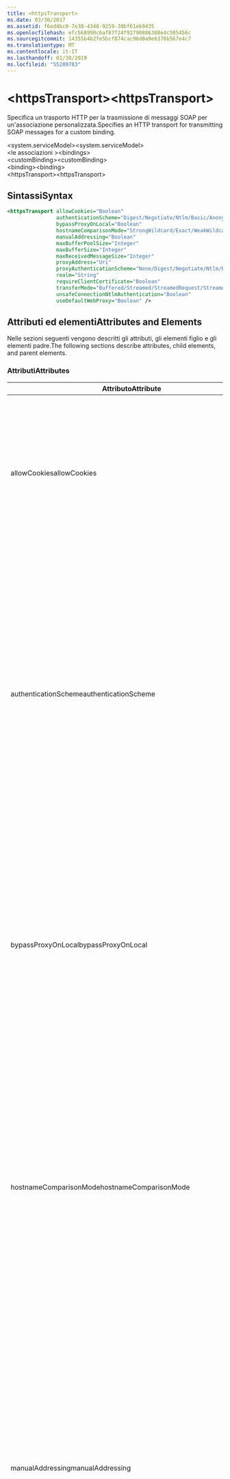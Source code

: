 ```yaml
---
title: <httpsTransport>
ms.date: 03/30/2017
ms.assetid: f6ed4bc0-7e38-4348-9259-30bf61eb9435
ms.openlocfilehash: efc568990c6af87f24f93790886388e4c505456c
ms.sourcegitcommit: 14355b4b2fe5bcf874cac96d0a9e6376b567e4c7
ms.translationtype: MT
ms.contentlocale: it-IT
ms.lasthandoff: 01/30/2019
ms.locfileid: "55289783"
---
```

# <a name="httpstransport"></a><span data-ttu-id="8f320-101">\<httpsTransport></span><span class="sxs-lookup"><span data-stu-id="8f320-101">\<httpsTransport></span></span>
<span data-ttu-id="8f320-102">Specifica un trasporto HTTP per la trasmissione di messaggi SOAP per un'associazione personalizzata.</span><span class="sxs-lookup"><span data-stu-id="8f320-102">Specifies an HTTP transport for transmitting SOAP messages for a custom binding.</span></span>  
  
 <span data-ttu-id="8f320-103">\<system.serviceModel></span><span class="sxs-lookup"><span data-stu-id="8f320-103">\<system.serviceModel></span></span>  
<span data-ttu-id="8f320-104">\<le associazioni ></span><span class="sxs-lookup"><span data-stu-id="8f320-104">\<bindings></span></span>  
<span data-ttu-id="8f320-105">\<customBinding></span><span class="sxs-lookup"><span data-stu-id="8f320-105">\<customBinding></span></span>  
<span data-ttu-id="8f320-106">\<binding></span><span class="sxs-lookup"><span data-stu-id="8f320-106">\<binding></span></span>  
<span data-ttu-id="8f320-107">\<httpsTransport></span><span class="sxs-lookup"><span data-stu-id="8f320-107">\<httpsTransport></span></span>  
  
## <a name="syntax"></a><span data-ttu-id="8f320-108">Sintassi</span><span class="sxs-lookup"><span data-stu-id="8f320-108">Syntax</span></span>  
  
```xml  
<httpsTransport allowCookies="Boolean"
                authenticationScheme="Digest/Negotiate/Ntlm/Basic/Anonymous"
                bypassProxyOnLocal="Boolean"
                hostnameComparisonMode="StrongWildcard/Exact/WeakWildcard"
                manualAddressing="Boolean"
                maxBufferPoolSize="Integer"
                maxBufferSize="Integer"
                maxReceivedMessageSize="Integer"
                proxyAddress="Uri"
                proxyAuthenticationScheme="None/Digest/Negotiate/Ntlm/Basic/Anonymous"
                realm="String"
                requireClientCertificate="Boolean"
                transferMode="Buffered/Streamed/StreamedRequest/StreamedResponse"
                unsafeConnectionNtlmAuthentication="Boolean"
                useDefaultWebProxy="Boolean" />
```  
  
## <a name="attributes-and-elements"></a><span data-ttu-id="8f320-109">Attributi ed elementi</span><span class="sxs-lookup"><span data-stu-id="8f320-109">Attributes and Elements</span></span>  
 <span data-ttu-id="8f320-110">Nelle sezioni seguenti vengono descritti gli attributi, gli elementi figlio e gli elementi padre.</span><span class="sxs-lookup"><span data-stu-id="8f320-110">The following sections describe attributes, child elements, and parent elements.</span></span>  
  
### <a name="attributes"></a><span data-ttu-id="8f320-111">Attributi</span><span class="sxs-lookup"><span data-stu-id="8f320-111">Attributes</span></span>  
  
|<span data-ttu-id="8f320-112">Attributo</span><span class="sxs-lookup"><span data-stu-id="8f320-112">Attribute</span></span>|<span data-ttu-id="8f320-113">Descrizione</span><span class="sxs-lookup"><span data-stu-id="8f320-113">Description</span></span>|  
|---------------|-----------------|  
|<span data-ttu-id="8f320-114">allowCookies</span><span class="sxs-lookup"><span data-stu-id="8f320-114">allowCookies</span></span>|<span data-ttu-id="8f320-115">Valore booleano che specifica se il client accetta cookie e li propaga alle richieste future.</span><span class="sxs-lookup"><span data-stu-id="8f320-115">A Boolean value that specifies whether the client accepts cookies and propagates them on future requests.</span></span> <span data-ttu-id="8f320-116">Il valore predefinito è `false`.</span><span class="sxs-lookup"><span data-stu-id="8f320-116">The default is `false`.</span></span><br /><br /> <span data-ttu-id="8f320-117">È possibile usare questo attributo quando si interagisce con servizi Web ASMX che usano cookie.</span><span class="sxs-lookup"><span data-stu-id="8f320-117">You can use this attribute when you interact with ASMX Web services that use cookies.</span></span> <span data-ttu-id="8f320-118">In questo modo i cookie restituiti dal server vengono copiati automaticamente in tutte le richieste client future per quel servizio.</span><span class="sxs-lookup"><span data-stu-id="8f320-118">In this way, you can be sure that the cookies returned from the server are automatically copied to all future client requests for that service.</span></span>|  
|<span data-ttu-id="8f320-119">authenticationScheme</span><span class="sxs-lookup"><span data-stu-id="8f320-119">authenticationScheme</span></span>|<span data-ttu-id="8f320-120">Specifica il protocollo usato per autenticare le richieste del client elaborate da un listener HTTP.</span><span class="sxs-lookup"><span data-stu-id="8f320-120">Specifies the protocol used to authenticate client requests being processed by an HTTP listener.</span></span> <span data-ttu-id="8f320-121">Di seguito vengono elencati i valori validi:</span><span class="sxs-lookup"><span data-stu-id="8f320-121">Valid values include the following:</span></span><br /><br /> <span data-ttu-id="8f320-122">-Digest: Specifica l'autenticazione digest.</span><span class="sxs-lookup"><span data-stu-id="8f320-122">-   Digest: Specifies digest authentication.</span></span><br /><span data-ttu-id="8f320-123">-Negotiate: Negozia con il client per determinare lo schema di autenticazione.</span><span class="sxs-lookup"><span data-stu-id="8f320-123">-   Negotiate: Negotiates with the client to determine the authentication scheme.</span></span> <span data-ttu-id="8f320-124">Viene usato se il client e il server supportano entrambi Kerberos; in caso contrario, viene usato NTLM.</span><span class="sxs-lookup"><span data-stu-id="8f320-124">If both client and server support Kerberos, it is used; otherwise, NTLM is used.</span></span><br /><span data-ttu-id="8f320-125">-Ntlm: Specifica l'autenticazione NTLM.</span><span class="sxs-lookup"><span data-stu-id="8f320-125">-   Ntlm: Specifies NTLM authentication.</span></span><br /><span data-ttu-id="8f320-126">-Base: Specifica l'autenticazione di base.</span><span class="sxs-lookup"><span data-stu-id="8f320-126">-   Basic: Specifies basic authentication.</span></span><br /><span data-ttu-id="8f320-127">-Anonimo: Consente di specificare l'autenticazione anonima.</span><span class="sxs-lookup"><span data-stu-id="8f320-127">-   Anonymous: Specifies anonymous authentication.</span></span><br /><br /> <span data-ttu-id="8f320-128">Il valore predefinito è Anonymous.</span><span class="sxs-lookup"><span data-stu-id="8f320-128">The default is Anonymous.</span></span> <span data-ttu-id="8f320-129">L'attributo è di tipo <xref:System.Net.AuthenticationSchemes>.</span><span class="sxs-lookup"><span data-stu-id="8f320-129">This attribute is of type <xref:System.Net.AuthenticationSchemes>.</span></span> <span data-ttu-id="8f320-130">Questo attributo può essere impostato solo una volta.</span><span class="sxs-lookup"><span data-stu-id="8f320-130">This attribute can only be set once.</span></span>|  
|<span data-ttu-id="8f320-131">bypassProxyOnLocal</span><span class="sxs-lookup"><span data-stu-id="8f320-131">bypassProxyOnLocal</span></span>|<span data-ttu-id="8f320-132">Valore booleano che indica se ignorare il server proxy per indirizzi locali.</span><span class="sxs-lookup"><span data-stu-id="8f320-132">A Boolean value that indicates whether to bypass the proxy server for local addresses.</span></span> <span data-ttu-id="8f320-133">Il valore predefinito è `false`.</span><span class="sxs-lookup"><span data-stu-id="8f320-133">The default is `false`.</span></span><br /><br /> <span data-ttu-id="8f320-134">Un indirizzo locale corrisponde a un indirizzo che si trova nella rete LAN o nell'Intranet locale.</span><span class="sxs-lookup"><span data-stu-id="8f320-134">A local address is one that is on the local LAN or intranet.</span></span><br /><br /> <span data-ttu-id="8f320-135">Windows Communication Foundation (WCF) ignora sempre il proxy se l'indirizzo del servizio inizia con `http://localhost`.</span><span class="sxs-lookup"><span data-stu-id="8f320-135">Windows Communication Foundation (WCF) always ignores the proxy if the service address begins with `http://localhost`.</span></span><br /><br /> <span data-ttu-id="8f320-136">È necessario usare il nome host invece di localhost se si desidera che i client passino da un proxy quando comunicano con servizi nello stesso computer.</span><span class="sxs-lookup"><span data-stu-id="8f320-136">You should use the host name rather than localhost if you want clients to go through a proxy when talking to services on the same machine.</span></span>|  
|<span data-ttu-id="8f320-137">hostnameComparisonMode</span><span class="sxs-lookup"><span data-stu-id="8f320-137">hostnameComparisonMode</span></span>|<span data-ttu-id="8f320-138">Specifica la modalità di confronto del nome host HTTP usata per analizzare gli URI.</span><span class="sxs-lookup"><span data-stu-id="8f320-138">Specifies the HTTP hostname comparison mode used to parse URIs.</span></span> <span data-ttu-id="8f320-139">I valori validi sono:</span><span class="sxs-lookup"><span data-stu-id="8f320-139">Valid values are,</span></span><br /><br /> <span data-ttu-id="8f320-140">-StrongWildcard: ("+") corrisponde a tutti i possibili nomi host nel contesto dello schema specificato, porta e relativo URI.</span><span class="sxs-lookup"><span data-stu-id="8f320-140">-   StrongWildcard: ("+") matches all possible hostnames in the context of the specified scheme, port and relative URI.</span></span><br /><span data-ttu-id="8f320-141">-Valore esatto: senza caratteri jolly</span><span class="sxs-lookup"><span data-stu-id="8f320-141">-   Exact: no wildcards</span></span><br /><span data-ttu-id="8f320-142">-WeakWildcard: ("\*") corrisponde a qualsiasi nome host possibile nel contesto dello schema specificato, porta e relativo UIR che non sono stati associati in modo esplicito o tramite il meccanismo di carattere jolly complesso.</span><span class="sxs-lookup"><span data-stu-id="8f320-142">-   WeakWildcard: ("\*") matches all possible hostname in the context of the specified scheme, port and relative UIR that have not been matched explicitly or through the strong wildcard mechanism.</span></span><br /><br /> <span data-ttu-id="8f320-143">L'impostazione predefinita è StrongWildcard.</span><span class="sxs-lookup"><span data-stu-id="8f320-143">The default is StrongWildcard.</span></span> <span data-ttu-id="8f320-144">L'attributo è di tipo `System.ServiceModel.HostnameComparison`.</span><span class="sxs-lookup"><span data-stu-id="8f320-144">This attribute is of type `System.ServiceModel.HostnameComparison`.</span></span>|  
|<span data-ttu-id="8f320-145">manualAddressing</span><span class="sxs-lookup"><span data-stu-id="8f320-145">manualAddressing</span></span>|<span data-ttu-id="8f320-146">Valore booleano che consente all'utente di assumere il controllo dell'indirizzamento dei messaggi.</span><span class="sxs-lookup"><span data-stu-id="8f320-146">A Boolean value that enables the user to take control of message addressing.</span></span> <span data-ttu-id="8f320-147">Questa proprietà viene usata in genere in scenari di router, in cui è l'applicazione a determinare a quale delle tante destinazioni inviare un messaggio.</span><span class="sxs-lookup"><span data-stu-id="8f320-147">This property is usually used in router scenarios, where the application determines which one of several destinations to send a message to.</span></span><br /><br /> <span data-ttu-id="8f320-148">Quando è impostato su `true`, il canale presuppone che il messaggio sia già stato indirizzato e non aggiunge ulteriori informazioni.</span><span class="sxs-lookup"><span data-stu-id="8f320-148">When set to `true`, the channel assumes the message has already been addressed and does not add any additional information to it.</span></span> <span data-ttu-id="8f320-149">L'utente può indirizzare quindi individualmente ogni messaggio.</span><span class="sxs-lookup"><span data-stu-id="8f320-149">The user can then address every message individually.</span></span><br /><br /> <span data-ttu-id="8f320-150">Quando è impostato su `false`, il meccanismo di indirizzamento predefinito di Windows Communication Foundation (WCF) crea automaticamente indirizzi per tutti i messaggi.</span><span class="sxs-lookup"><span data-stu-id="8f320-150">When set to `false`, the default Windows Communication Foundation (WCF) addressing mechanism automatically creates addresses for all messages.</span></span><br /><br /> <span data-ttu-id="8f320-151">Il valore predefinito è `false`.</span><span class="sxs-lookup"><span data-stu-id="8f320-151">The default is `false`.</span></span>|  
|<span data-ttu-id="8f320-152">maxBufferPoolSize</span><span class="sxs-lookup"><span data-stu-id="8f320-152">maxBufferPoolSize</span></span>|<span data-ttu-id="8f320-153">Numero intero positivo che specifica la dimensione massima del pool di buffer.</span><span class="sxs-lookup"><span data-stu-id="8f320-153">A positive integer that specifies the maximum size of the buffer pool.</span></span> <span data-ttu-id="8f320-154">Il valore predefinito è 524288.</span><span class="sxs-lookup"><span data-stu-id="8f320-154">The default is 524288.</span></span><br /><br /> <span data-ttu-id="8f320-155">Molte parti di WCF usano buffer.</span><span class="sxs-lookup"><span data-stu-id="8f320-155">Many parts of WCF use buffers.</span></span> <span data-ttu-id="8f320-156">La creazione e l'eliminazione dei buffer a ogni relativo uso sono operazioni onerose, analogamente a quelle di Garbage Collection dei buffer.</span><span class="sxs-lookup"><span data-stu-id="8f320-156">Creating and destroying buffers each time they are used is expensive, and garbage collection for buffers is also expensive.</span></span> <span data-ttu-id="8f320-157">Quando si usa un pool di buffer è possibile prelevare un buffer dal pool, usarlo e, al termine delle operazioni, riporlo nel pool.</span><span class="sxs-lookup"><span data-stu-id="8f320-157">With buffer pools, you can take a buffer from the pool, use it, and return it to the pool once you are done.</span></span> <span data-ttu-id="8f320-158">In questo modo è possibile evitare il sovraccarico dovuto alla creazione e all'eliminazione dei buffer.</span><span class="sxs-lookup"><span data-stu-id="8f320-158">Thus the overhead in creating and destroying buffers is avoided.</span></span>|  
|<span data-ttu-id="8f320-159">maxBufferSize</span><span class="sxs-lookup"><span data-stu-id="8f320-159">maxBufferSize</span></span>|<span data-ttu-id="8f320-160">Numero intero positivo che specifica la dimensione massima del buffer.</span><span class="sxs-lookup"><span data-stu-id="8f320-160">A positive integer that specifies the maximum size of the buffer.</span></span> <span data-ttu-id="8f320-161">L'impostazione predefinita è 524288.</span><span class="sxs-lookup"><span data-stu-id="8f320-161">The default is 524288</span></span>|  
|<span data-ttu-id="8f320-162">maxReceivedMessageSize</span><span class="sxs-lookup"><span data-stu-id="8f320-162">maxReceivedMessageSize</span></span>|<span data-ttu-id="8f320-163">Numero intero positivo che specifica la dimensione massima consentita del messaggio che può essere ricevuto.</span><span class="sxs-lookup"><span data-stu-id="8f320-163">A positive integer that specifies the maximum allowable message size that can be received.</span></span> <span data-ttu-id="8f320-164">Il valore predefinito è 65536.</span><span class="sxs-lookup"><span data-stu-id="8f320-164">The default is 65536.</span></span>|  
|<span data-ttu-id="8f320-165">proxyAddress</span><span class="sxs-lookup"><span data-stu-id="8f320-165">proxyAddress</span></span>|<span data-ttu-id="8f320-166">URI che specifica l'indirizzo del proxy HTTP.</span><span class="sxs-lookup"><span data-stu-id="8f320-166">A URI that specifies the address of the HTTP proxy.</span></span> <span data-ttu-id="8f320-167">Se `useSystemWebProxy` è `true`, questa impostazione deve essere `null`.</span><span class="sxs-lookup"><span data-stu-id="8f320-167">If `useSystemWebProxy` is `true`, this setting must be `null`.</span></span> <span data-ttu-id="8f320-168">Il valore predefinito è `null`.</span><span class="sxs-lookup"><span data-stu-id="8f320-168">The default is `null`.</span></span>|  
|<span data-ttu-id="8f320-169">proxyAuthenticationScheme</span><span class="sxs-lookup"><span data-stu-id="8f320-169">proxyAuthenticationScheme</span></span>|<span data-ttu-id="8f320-170">Specifica il protocollo usato per l'autenticazione delle richieste client elaborate da un proxy HTTP.</span><span class="sxs-lookup"><span data-stu-id="8f320-170">Specifies the protocol used for authenticating client requests being processed by an HTTP proxy.</span></span> <span data-ttu-id="8f320-171">Di seguito vengono elencati i valori validi:</span><span class="sxs-lookup"><span data-stu-id="8f320-171">Valid values include the following:</span></span><br /><br /> <span data-ttu-id="8f320-172">-None: Viene eseguita alcuna autenticazione.</span><span class="sxs-lookup"><span data-stu-id="8f320-172">-   None: No authentication is performed.</span></span><br /><span data-ttu-id="8f320-173">-Digest: Specifica l'autenticazione digest.</span><span class="sxs-lookup"><span data-stu-id="8f320-173">-   Digest: Specifies digest authentication.</span></span><br /><span data-ttu-id="8f320-174">-Negotiate: Negozia con il client per determinare lo schema di autenticazione.</span><span class="sxs-lookup"><span data-stu-id="8f320-174">-   Negotiate: Negotiates with the client to determine the authentication scheme.</span></span> <span data-ttu-id="8f320-175">Viene usato se il client e il server supportano entrambi Kerberos; in caso contrario, viene usato NTLM.</span><span class="sxs-lookup"><span data-stu-id="8f320-175">If both client and server support Kerberos, it is used; otherwise, NTLM is used.</span></span><br /><span data-ttu-id="8f320-176">-Ntlm: Specifica l'autenticazione NTLM.</span><span class="sxs-lookup"><span data-stu-id="8f320-176">-   Ntlm: Specifies NTLM authentication.</span></span><br /><span data-ttu-id="8f320-177">-Base: Specifica l'autenticazione di base.</span><span class="sxs-lookup"><span data-stu-id="8f320-177">-   Basic: Specifies basic authentication.</span></span><br /><span data-ttu-id="8f320-178">-Anonimo: Consente di specificare l'autenticazione anonima.</span><span class="sxs-lookup"><span data-stu-id="8f320-178">-   Anonymous: Specifies anonymous authentication.</span></span><br /><br /> <span data-ttu-id="8f320-179">Il valore predefinito è Anonymous.</span><span class="sxs-lookup"><span data-stu-id="8f320-179">The default is Anonymous.</span></span> <span data-ttu-id="8f320-180">L'attributo è di tipo <xref:System.Net.AuthenticationSchemes>.</span><span class="sxs-lookup"><span data-stu-id="8f320-180">This attribute is of type <xref:System.Net.AuthenticationSchemes>.</span></span> <span data-ttu-id="8f320-181">Si noti che `IntegratedWindowsAuthentication` non è supportato.</span><span class="sxs-lookup"><span data-stu-id="8f320-181">Note that `IntegratedWindowsAuthentication` is not supported.</span></span>|  
|<span data-ttu-id="8f320-182">realm</span><span class="sxs-lookup"><span data-stu-id="8f320-182">realm</span></span>|<span data-ttu-id="8f320-183">Stringa che specifica l'area di autenticazione da usare sul proxy/server.</span><span class="sxs-lookup"><span data-stu-id="8f320-183">A string that specifies the realm to use on the proxy/server.</span></span> <span data-ttu-id="8f320-184">Il valore predefinito è una stringa vuota.</span><span class="sxs-lookup"><span data-stu-id="8f320-184">The default is an empty string.</span></span><br /><br /> <span data-ttu-id="8f320-185">I server usano aree di autenticazione per separare risorse protette.</span><span class="sxs-lookup"><span data-stu-id="8f320-185">Servers use realms to partition protected resources.</span></span> <span data-ttu-id="8f320-186">Ogni partizione può avere schema di autenticazione e/o database di autorizzazione propri.</span><span class="sxs-lookup"><span data-stu-id="8f320-186">Each partition can have its own authentication scheme and/or authorization database.</span></span> <span data-ttu-id="8f320-187">Le aree vengono usate solo per l'autenticazione di base e classificata.</span><span class="sxs-lookup"><span data-stu-id="8f320-187">Realms are used only for basic and digest authentication.</span></span> <span data-ttu-id="8f320-188">Se un client viene autenticato correttamente, l'autenticazione è valida per tutte le risorse in una determinata area.</span><span class="sxs-lookup"><span data-stu-id="8f320-188">After a client successfully authenticates, the authentication is valid for all resources in a given realm.</span></span> <span data-ttu-id="8f320-189">Per una descrizione dettagliata delle aree, vedere RFC 2617 al [sito Web IETF](https://www.ietf.org).</span><span class="sxs-lookup"><span data-stu-id="8f320-189">For a detailed description of realms, see RFC 2617 at the [IETF website](https://www.ietf.org).</span></span>|  
|<span data-ttu-id="8f320-190">requireClientCertificate</span><span class="sxs-lookup"><span data-stu-id="8f320-190">requireClientCertificate</span></span>|<span data-ttu-id="8f320-191">Valore booleano che specifica se il server richiede al client di fornire un certificato client come parte dell'handshake HTTPS.</span><span class="sxs-lookup"><span data-stu-id="8f320-191">A Boolean value that specifies if the server requires the client to provide a client certificate as part of the HTTPS handshake.</span></span> <span data-ttu-id="8f320-192">Il valore predefinito è `false`.</span><span class="sxs-lookup"><span data-stu-id="8f320-192">The default is `false`.</span></span>|  
|<span data-ttu-id="8f320-193">transferMode</span><span class="sxs-lookup"><span data-stu-id="8f320-193">transferMode</span></span>|<span data-ttu-id="8f320-194">Specifica se i messaggi vengono memorizzati nel buffer o inviati nel flusso in una richiesta o una risposta.</span><span class="sxs-lookup"><span data-stu-id="8f320-194">Specifies whether messages are buffered or streamed or a request or response.</span></span> <span data-ttu-id="8f320-195">Di seguito vengono elencati i valori validi:</span><span class="sxs-lookup"><span data-stu-id="8f320-195">Valid values include the following:</span></span><br /><br /> <span data-ttu-id="8f320-196">-Memorizzato nel buffer: I messaggi di richiesta e risposta vengono memorizzati nel buffer.</span><span class="sxs-lookup"><span data-stu-id="8f320-196">-   Buffered: The request and response messages are buffered.</span></span><br /><span data-ttu-id="8f320-197">-Trasmessi: I messaggi di richiesta e risposta sono state trasmesse.</span><span class="sxs-lookup"><span data-stu-id="8f320-197">-   Streamed: The request and response messages are streamed.</span></span><br /><span data-ttu-id="8f320-198">-StreamedRequest: Il messaggio di richiesta viene inviato nel flusso e quello di risposta viene memorizzato nel buffer.</span><span class="sxs-lookup"><span data-stu-id="8f320-198">-   StreamedRequest: The request message is streamed and the response message is buffered.</span></span><br /><span data-ttu-id="8f320-199">-StreamedResponse: Il messaggio di richiesta viene memorizzato nel buffer e quello di risposta viene inviato nel flusso.</span><span class="sxs-lookup"><span data-stu-id="8f320-199">-   StreamedResponse: The request message is buffered and the response message is streamed.</span></span><br /><br /> <span data-ttu-id="8f320-200">L'impostazione predefinita è Buffered.</span><span class="sxs-lookup"><span data-stu-id="8f320-200">The default is Buffered.</span></span> <span data-ttu-id="8f320-201">L'attributo è di tipo <xref:System.ServiceModel.TransferMode>.</span><span class="sxs-lookup"><span data-stu-id="8f320-201">This attribute is of type <xref:System.ServiceModel.TransferMode>.</span></span>|  
|<span data-ttu-id="8f320-202">unsafeConnectionNtlmAuthentication</span><span class="sxs-lookup"><span data-stu-id="8f320-202">unsafeConnectionNtlmAuthentication</span></span>|<span data-ttu-id="8f320-203">Valore che specifica se nel server viene attivata la condivisione di connessioni non sicure.</span><span class="sxs-lookup"><span data-stu-id="8f320-203">A Boolean value that specifies whether Unsafe Connection Sharing is enabled on the server.</span></span> <span data-ttu-id="8f320-204">Il valore predefinito è `false`.</span><span class="sxs-lookup"><span data-stu-id="8f320-204">The default is `false`.</span></span> <span data-ttu-id="8f320-205">Se abilitata, l'autenticazione NTLM viene eseguita una volta su ogni connessione TCP.</span><span class="sxs-lookup"><span data-stu-id="8f320-205">If enabled, NTLM authentication is performed once on each TCP connection.</span></span>|  
|<span data-ttu-id="8f320-206">useDefaultWebProxy</span><span class="sxs-lookup"><span data-stu-id="8f320-206">useDefaultWebProxy</span></span>|<span data-ttu-id="8f320-207">Valore booleano che specifica se vengono usate le impostazioni proxy a livello di computer anziché le impostazioni utente specifiche.</span><span class="sxs-lookup"><span data-stu-id="8f320-207">A Boolean value that specifies whether the machine-wide proxy settings are used rather than the user specific settings.</span></span> <span data-ttu-id="8f320-208">Il valore predefinito è `true`.</span><span class="sxs-lookup"><span data-stu-id="8f320-208">The default is `true`.</span></span>|  
  
### <a name="child-elements"></a><span data-ttu-id="8f320-209">Elementi figlio</span><span class="sxs-lookup"><span data-stu-id="8f320-209">Child Elements</span></span>  
 <span data-ttu-id="8f320-210">Nessuno.</span><span class="sxs-lookup"><span data-stu-id="8f320-210">None.</span></span>  
  
### <a name="parent-elements"></a><span data-ttu-id="8f320-211">Elementi padre</span><span class="sxs-lookup"><span data-stu-id="8f320-211">Parent Elements</span></span>  
  
|<span data-ttu-id="8f320-212">Elemento</span><span class="sxs-lookup"><span data-stu-id="8f320-212">Element</span></span>|<span data-ttu-id="8f320-213">Descrizione</span><span class="sxs-lookup"><span data-stu-id="8f320-213">Description</span></span>|  
|-------------|-----------------|  
|[<span data-ttu-id="8f320-214">\<binding></span><span class="sxs-lookup"><span data-stu-id="8f320-214">\<binding></span></span>](../../../../../docs/framework/misc/binding.md)|<span data-ttu-id="8f320-215">Definisce tutte le funzionalità di associazione dell'associazione personalizzata.</span><span class="sxs-lookup"><span data-stu-id="8f320-215">Defines all binding capabilities of the custom binding.</span></span>|  
  
## <a name="remarks"></a><span data-ttu-id="8f320-216">Note</span><span class="sxs-lookup"><span data-stu-id="8f320-216">Remarks</span></span>  
 <span data-ttu-id="8f320-217">L'elemento `httpsTransport` rappresenta il punto iniziale per la creazione di un'associazione personalizzata che implementa il protocollo di trasporto HTTPS.</span><span class="sxs-lookup"><span data-stu-id="8f320-217">The `httpsTransport` element is the starting point for creating a custom binding that implements the HTTPS transport protocol.</span></span> <span data-ttu-id="8f320-218">HTTPS è il trasporto primario usato a fini di interoperabilità protetta.</span><span class="sxs-lookup"><span data-stu-id="8f320-218">HTTPS is the primary transport used for secure interoperability purposes.</span></span> <span data-ttu-id="8f320-219">HTTPS è supportato da Windows Communication Foundation (WCF) per garantire l'interoperabilità con altri stack di servizi Web.</span><span class="sxs-lookup"><span data-stu-id="8f320-219">HTTPS is supported by the Windows Communication Foundation (WCF) to ensure interoperability with other Web services stacks.</span></span>  
  
## <a name="see-also"></a><span data-ttu-id="8f320-220">Vedere anche</span><span class="sxs-lookup"><span data-stu-id="8f320-220">See also</span></span>
- <xref:System.ServiceModel.Configuration.HttpsTransportElement>
- <xref:System.ServiceModel.Channels.HttpsTransportBindingElement>
- <xref:System.ServiceModel.Channels.TransportBindingElement>
- <xref:System.ServiceModel.Channels.CustomBinding>
- [<span data-ttu-id="8f320-221">Trasporti</span><span class="sxs-lookup"><span data-stu-id="8f320-221">Transports</span></span>](../../../../../docs/framework/wcf/feature-details/transports.md)
- [<span data-ttu-id="8f320-222">Scelta di un trasporto</span><span class="sxs-lookup"><span data-stu-id="8f320-222">Choosing a Transport</span></span>](../../../../../docs/framework/wcf/feature-details/choosing-a-transport.md)
- [<span data-ttu-id="8f320-223">Associazioni</span><span class="sxs-lookup"><span data-stu-id="8f320-223">Bindings</span></span>](../../../../../docs/framework/wcf/bindings.md)
- [<span data-ttu-id="8f320-224">Estensione delle associazioni</span><span class="sxs-lookup"><span data-stu-id="8f320-224">Extending Bindings</span></span>](../../../../../docs/framework/wcf/extending/extending-bindings.md)
- [<span data-ttu-id="8f320-225">Associazioni personalizzate</span><span class="sxs-lookup"><span data-stu-id="8f320-225">Custom Bindings</span></span>](../../../../../docs/framework/wcf/extending/custom-bindings.md)
- [<span data-ttu-id="8f320-226">\<customBinding></span><span class="sxs-lookup"><span data-stu-id="8f320-226">\<customBinding></span></span>](../../../../../docs/framework/configure-apps/file-schema/wcf/custombinding.md)
